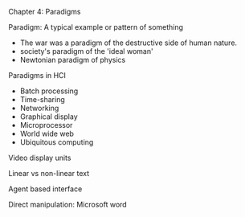 Chapter 4: Paradigms

Paradigm: A typical example or pattern of something

- The war was a paradigm of the destructive side of human nature.
- society's paradigm of the 'ideal woman'
- Newtonian paradigm of physics

Paradigms in HCI

- Batch processing
- Time-sharing
- Networking
- Graphical display
- Microprocessor
- World wide web
- Ubiquitous computing

Video display units

Linear vs non-linear text

Agent based interface

Direct manipulation: Microsoft word

